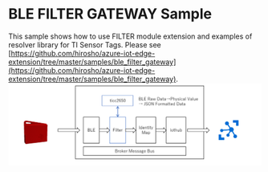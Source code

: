 # BLE FILTER GATEWAY Sample 
This sample shows how to use FILTER module extension and examples of resolver library for TI Sensor Tags. 
Please see [https://github.com/hirosho/azure-iot-edge-extension/tree/master/samples/ble_filter_gateway](https://github.com/hirosho/azure-iot-edge-extension/tree/master/samples/ble_filter_gateway). 
![BLE Filter Gateway Sample Architecture](./BLEFilterGateway.png)
